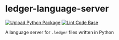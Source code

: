 # ledger-language-server

[![Upload Python Package](https://github.com/springle/ledger-language-server/actions/workflows/python-publish.yml/badge.svg)](https://github.com/springle/ledger-language-server/actions/workflows/python-publish.yml)
[![Lint Code Base](https://github.com/springle/ledger-language-server/actions/workflows/super-linter.yml/badge.svg)](https://github.com/springle/ledger-language-server/actions/workflows/super-linter.yml)

A language server for `.ledger` files written in Python
